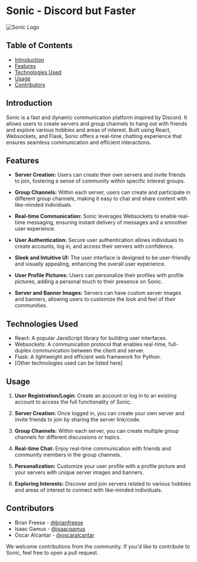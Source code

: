 # Sonic - Discord but Faster

![Sonic Logo](https://1000logos.net/wp-content/uploads/2021/05/Sonic-logo.png)

## Table of Contents

- [Introduction](#introduction)
- [Features](#features)
- [Technologies Used](#technologies-used)
- [Usage](#usage)
- [Contributors](#contributors)

## Introduction

Sonic is a fast and dynamic communication platform inspired by Discord. It allows users to create servers and group channels to hang out with friends and explore various hobbies and areas of interest. Built using React, Websockets, and Flask, Sonic offers a real-time chatting experience that ensures seamless communication and efficient interactions.

## Features

- **Server Creation:** Users can create their own servers and invite friends to join, fostering a sense of community within specific interest groups.

- **Group Channels:** Within each server, users can create and participate in different group channels, making it easy to chat and share content with like-minded individuals.

- **Real-time Communication:** Sonic leverages Websockets to enable real-time messaging, ensuring instant delivery of messages and a smoother user experience.

- **User Authentication:** Secure user authentication allows individuals to create accounts, log in, and access their servers with confidence.

- **Sleek and Intuitive UI:** The user interface is designed to be user-friendly and visually appealing, enhancing the overall user experience.

- **User Profile Pictures:** Users can personalize their profiles with profile pictures, adding a personal touch to their presence on Sonic.

- **Server and Banner Images:** Servers can have custom server images and banners, allowing users to customize the look and feel of their communities.

## Technologies Used

- React: A popular JavaScript library for building user interfaces.
- Websockets: A communication protocol that enables real-time, full-duplex communication between the client and server.
- Flask: A lightweight and efficient web framework for Python.
- [Other technologies used can be listed here]

## Usage

1. **User Registration/Login:** Create an account or log in to an existing account to access the full functionality of Sonic.

2. **Server Creation:** Once logged in, you can create your own server and invite friends to join by sharing the server link/code.

3. **Group Channels:** Within each server, you can create multiple group channels for different discussions or topics.

4. **Real-time Chat:** Enjoy real-time communication with friends and community members in the group channels.

5. **Personalization:** Customize your user profile with a profile picture and your servers with unique server images and banners.

6. **Exploring Interests:** Discover and join servers related to various hobbies and areas of interest to connect with like-minded individuals.

## Contributors

- Brian Freese - [@brianfreese](https://github.com/IceLordUlmo)
- Isaac Gamus - [@isaacgamus](https://github.com/igamus)
- Oscar Alcantar - [@oscaralcantar](https://github.com/Oscar-999)

We welcome contributions from the community. If you'd like to contribute to Sonic, feel free to open a pull request.



